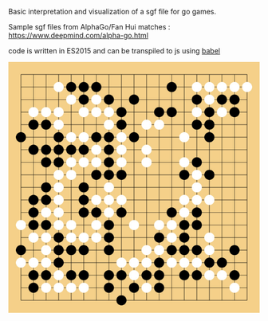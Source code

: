 Basic interpretation and visualization of a sgf file for go games.


Sample sgf files from AlphaGo/Fan Hui matches : https://www.deepmind.com/alpha-go.html


code is written in ES2015 and can be transpiled to js using [babel](https://babeljs.io/)


![screenshot](screenshot.jpg)
